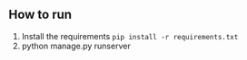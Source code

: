 ## How to run

1. Install the requirements `pip install -r requirements.txt`
2. python manage.py runserver
